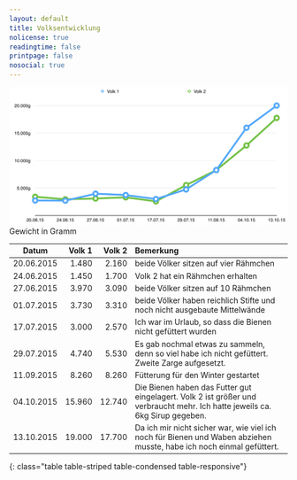 ```yaml
---
layout: default
title: Volksentwicklung
nolicense: true
readingtime: false
printpage: false
nosocial: true
---
```


 <div class="imagecenter" style="max-width:700px;"><img class="img-responsive img-rounded" src="/volksentwicklung/volksentwicklung.png" alt="Volksentwicklung in Gramm" />Gewicht in Gramm</div>
 
|Datum       | Volk 1 | Volk 2 | Bemerkung |
|------------|-------:|-------:|:----------|
| 20.06.2015 |  1.480 |  2.160 | beide Völker sitzen auf vier Rähmchen |
| 24.06.2015 |  1.450 |  1.700 | Volk 2 hat ein Rähmchen erhalten |
| 27.06.2015 |  3.970 |  3.090 | beide Völker sitzen auf 10 Rähmchen |
| 01.07.2015 |  3.730 |  3.310 | beide Völker haben reichlich Stifte und noch nicht ausgebaute Mittelwände |
| 17.07.2015 |  3.000 |  2.570 | Ich war im Urlaub, so dass die Bienen nicht gefüttert wurden |
| 29.07.2015 |  4.740 |  5.530 | Es gab nochmal etwas zu sammeln, denn so viel habe ich nicht gefüttert. Zweite Zarge aufgesetzt. |
| 11.09.2015 |  8.260 |  8.260 | Fütterung für den Winter gestartet |
| 04.10.2015 | 15.960 | 12.740 | Die Bienen haben das Futter gut eingelagert. Volk 2 ist größer und verbraucht mehr. Ich hatte jeweils ca. 6kg Sirup gegeben.|
| 13.10.2015 | 19.000 | 17.700 | Da ich mir nicht sicher war, wie viel ich noch für Bienen und Waben abziehen musste, habe ich noch einmal gefüttert. |
{: class="table table-striped table-condensed table-responsive"}

